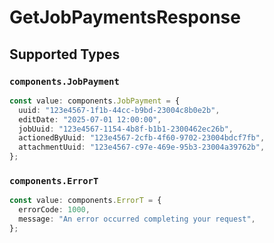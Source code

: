# GetJobPaymentsResponse


## Supported Types

### `components.JobPayment`

```typescript
const value: components.JobPayment = {
  uuid: "123e4567-1f1b-44cc-b9bd-23004c8b0e2b",
  editDate: "2025-07-01 12:00:00",
  jobUuid: "123e4567-1154-4b8f-b1b1-2300462ec26b",
  actionedByUuid: "123e4567-2cfb-4f60-9702-23004bdcf7fb",
  attachmentUuid: "123e4567-c97e-469e-95b3-23004a39762b",
};
```

### `components.ErrorT`

```typescript
const value: components.ErrorT = {
  errorCode: 1000,
  message: "An error occurred completing your request",
};
```

